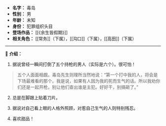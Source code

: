 
- **名字：** 毒岛
- **性别：** 男
- **年龄：** 未知
- **身份：** 犯罪组织头目
- **登场作品：** [[《余生皆假期》]]
- **相关角色：** [[常务]]（下属），[[沟口]]（下属），[[高田]]（下属）

---

🍰 **介绍：** 

1. 据说曾经一瞬间打倒了五个持枪的男人（实际是六个）。很可怕！

> 五个人面面相觑。毒岛先生则理所当然地说：“第一个打中我的人，将会是下场最难看的那个。我是说，如果有人因为我的死而生气的话。所以我劝你们还是一起开枪，别让他们查出谁是主犯。好好干，别搞砸了。”

2. 总是在脚跟上贴着刀片。

3. 据说对自己看上眼的人格外照顾，对惹自己生气的人则特别残忍。

4. 喜欢甜品！ 
